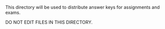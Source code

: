 This directory will be used to distribute answer keys for assignments and exams.

DO NOT EDIT FILES IN THIS DIRECTORY.
